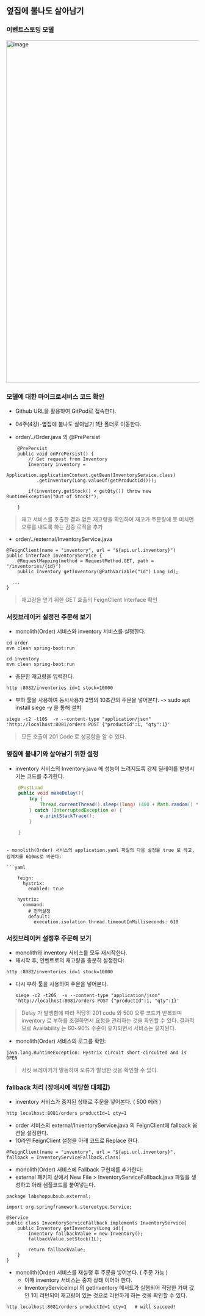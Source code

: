 ## 옆집에 불나도 살아남기


### 이벤트스토밍 모델

<img width="899" alt="image" src="https://user-images.githubusercontent.com/487999/190903135-a6bb95c0-d1f6-424e-9444-1bbf0119386a.png">


### 모델에 대한 마이크로서비스 코드 확인

- Github URL을 활용하여 GitPod로 접속한다.
- 04주(4강)-옆집에 불나도 살아남기 1탄 폴더로 이동한다.

- order/../Order.java 의 @PrePersist
```
    @PrePersist
    public void onPrePersist() {
        // Get request from Inventory
        Inventory inventory =
           Application.applicationContext.getBean(InventoryService.class)
           .getInventory(Long.valueOf(getProductId()));

        if(inventory.getStock() < getQty()) throw new RuntimeException("Out of Stock!");

    }
```
> 재고 서비스를 호출한 결과 얻은 재고량을 확인하여 재고가 주문량에 못 미치면 오류를 내도록 하는 검증 로직을 추가

- order/../external/InventoryService.java
```
@FeignClient(name = "inventory", url = "${api.url.inventory}")
public interface InventoryService {
    @RequestMapping(method = RequestMethod.GET, path = "/inventories/{id}")
    public Inventory getInventory(@PathVariable("id") Long id);

  ...
}
```
> 재고량을 얻기 위한 GET 호출의 FeignClient Interface 확인



### 서킷브레이커 설정전 주문해 보기 
- monolith(Order) 서비스와 inventory 서비스를 실행한다. 
```
cd order
mvn clean spring-boot:run

cd inventory
mvn clean spring-boot:run
```
- 충분한 재고량을 입력한다.
```
http :8082/inventories id=1 stock=10000
```
- 부하 툴을 사용하여 동시사용자 2명의 10초간의 주문을 넣어본다.
-> sudo apt install siege -y 을 통해 설치

```
siege -c2 -t10S  -v --content-type "application/json" 'http://localhost:8081/orders POST {"productId":1, "qty":1}'
```
		
> 모든 호출이  201 Code 로 성공함을 알 수 있다.


### 옆집에 불내기와 살아남기 위한 설정

- inventory 서비스의 Inventory.java 에 성능이 느려지도록 강제 딜레이를 발생시키는 코드를 추가한다.  


   ```java
    @PostLoad
    public void makeDelay(){
        try {
            Thread.currentThread().sleep((long) (400 + Math.random() * 220));
        } catch (InterruptedException e) {
            e.printStackTrace();
        }

    }

```

- monolith(Order) 서비스의 application.yaml 파일의 다음 설정을 true 로 하고, 임계치를 610ms로 바꾼다:  

```yaml
  
    feign:
      hystrix:
        enabled: true
    
    hystrix:
      command:
        # 전역설정
        default:
          execution.isolation.thread.timeoutInMilliseconds: 610
```



### 서킷브레이커 설정후 주문해 보기 

- monolith와 inventory 서비스를 모두 재시작한다. 
- 재시작 후, 인벤트로의 재고량을 충분히 설정한다:
```
http :8082/inventories id=1 stock=10000
```
- 다시 부하 툴을 사용하여 주문을 넣어본다.  
    ```
    siege -c2 -t20S  -v --content-type "application/json" 'http://localhost:8081/orders POST {"productId":1, "qty":1}'
    ```
> Delay 가 발생함에 따라 적당히 201 code 와 500 오류 코드가 반복되며 inventory 로 부하를 조절하면서 요청을 관리하는 것을 확인할 수 있다.
> 결과적으로 Availability 는 60~90% 수준이 유지되면서 서비스는 유지된다.

- monolith(Order) 서비스의 로그를 확인:
```
java.lang.RuntimeException: Hystrix circuit short-circuited and is OPEN

```
> 서킷 브레이커가 발동하여 오류가 발생한 것을 확인할 수 있다.


### fallback 처리 (장애시에 적당한 대체값)

- inventory 서비스가 중지된 상태로 주문을 넣어본다. ( 500 에러 )

```
http localhost:8081/orders productId=1 qty=1 
```

- order 서비스의 external/InventoryService.java 의 FeignClient에 fallback 옵션을 설정한다.
- 10라인 FeignClient 설정을 아래 코드로 Replace 한다.    
 ```
@FeignClient(name = "inventory", url = "${api.url.inventory}", fallback = InventoryServiceFallback.class)
 ```
 
- monolith(Order) 서비스에 Fallback 구현체를 추가한다:
- external 패키지 상에서 New File >  InventoryServiceFallback.java 파일을 생성하고 아래 샘플코드를 붙여넣는다.
```
package labshoppubsub.external;

import org.springframework.stereotype.Service;

@Service
public class InventoryServiceFallback implements InventoryService{
    public Inventory getInventory(Long id){
        Inventory fallbackValue = new Inventory();
        fallbackValue.setStock(1L);

        return fallbackValue;
    }
}
```

- monolith(Order) 서비스를 재실행 후 주문을 넣어본다. ( 주문 가능 )
    - 이때 inventory 서비스는 중지 상태 이어야 한다.  
    - InventoryServiceImpl 의 getInventory 메서드가 실행되어 적당한 가짜 값인 1이 리턴되어 재고량이 있는 것으로 리턴하게 하는 것을 확인할 수 있다. 

```
http localhost:8081/orders productId=1 qty=1   # will succeed!
```
